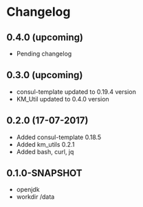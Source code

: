 # Changelog

## 0.4.0 (upcoming)

* Pending changelog

## 0.3.0 (upcoming)

* consul-template updated to 0.19.4 version
* KM_Util updated to 0.4.0 version
 
## 0.2.0 (17-07-2017)

* Added consul-template 0.18.5
* Added km_utils 0.2.1
* Added bash, curl, jq

## 0.1.0-SNAPSHOT

* openjdk
* workdir /data
